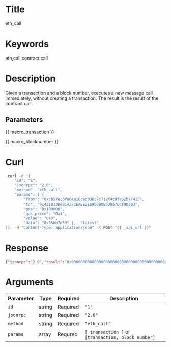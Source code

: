 # Title

eth_call

# Keywords

eth,call,contract,call

# Description

Given a transaction and a block number, executes a new message call immediately, without creating a transaction. The result is the result of the contract call.

## Parameters

{{ macro_transaction }}

{{ macro_blocknumber }}

# Curl

```sh
 curl -d '{
    "id": "1",
    "jsonrpc": "2.0",
    "method": "eth_call",
    "params": [ {
        "from": "0xcb57ec3f064a16cadb36c7c712f4c9fa62b77415",
        "to": "0x421833De81427cEAEE3E69b090ED30a766f9D383",
        "gas": "0x100000",
        "gas_price": "0x1",
        "value": "0x0",
        "data": "0x85bb7d69" },  "latest"
]}' -H "Content-Type: application/json" -X POST "{{ _api_url }}"
```

# Response

```json
{"jsonrpc":"2.0","result":"0x000000000000000000000000000000000000000000000000000000000000002a","id":"1"}
```

# Arguments

| Parameter | Type   | Required | Description                                        |
|-----------|--------|----------|----------------------------------------------------|
| `id`      | string | Required | `"1"`                                              |
| `jsonrpc` | string | Required | `"2.0"`                                            |
| `method`  | string | Required | `"eth_call"`                                       |
| `params`  | array  | Requred  | `[ transaction ]` or `[transaction, block_number]` |

